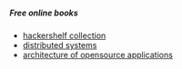 ##### Free online books

* [hackershelf collection](http://hackershelf.com/browse/)
* [distributed systems](http://book.mixu.net/distsys/single-page.html)
* [architecture of opensource applications](http://aosabook.org/en/index.html)
